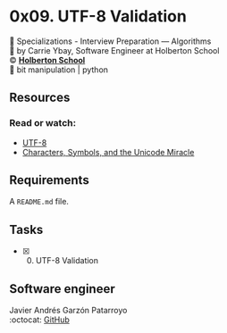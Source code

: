 # 0x09. UTF-8 Validation
:open_file_folder: Specializations - Interview Preparation ― Algorithms  
:bust_in_silhouette: by Carrie Ybay, Software Engineer at Holberton School  
:copyright: **[Holberton School](https://www.holbertonschool.com/)**  
:bookmark: bit manipulation | python

## Resources
### Read or watch:
* [UTF-8](https://en.wikipedia.org/wiki/UTF-8)
* [Characters, Symbols, and the Unicode Miracle](https://www.youtube.com/watch?v=MijmeoH9LT4)

## Requirements
A ```README.md``` file.

## Tasks
* [x] 0. UTF-8 Validation

## Software engineer
Javier Andrés Garzón Patarroyo  
:octocat: [GitHub](https://github.com/javierandresgp/)
